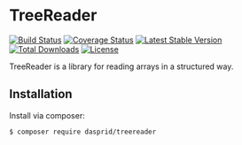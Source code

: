 # TreeReader

[![Build Status](https://travis-ci.org/DASPRiD/TreeReader.svg?branch=master)](https://travis-ci.org/DASPRiD/TreeReader)
[![Coverage Status](https://coveralls.io/repos/github/DASPRiD/TreeReader/badge.svg?branch=master)](https://coveralls.io/github/DASPRiD/TreeReader?branch=master)
[![Latest Stable Version](https://poser.pugx.org/dasprid/treereader/v/stable)](https://packagist.org/packages/dasprid/treereader)
[![Total Downloads](https://poser.pugx.org/dasprid/treereader/downloads)](https://packagist.org/packages/dasprid/treereader)
[![License](https://poser.pugx.org/dasprid/treereader/license)](https://packagist.org/packages/dasprid/treereader)

TreeReader is a library for reading arrays in a structured way.

## Installation

Install via composer:

```bash
$ composer require dasprid/treereader
```
